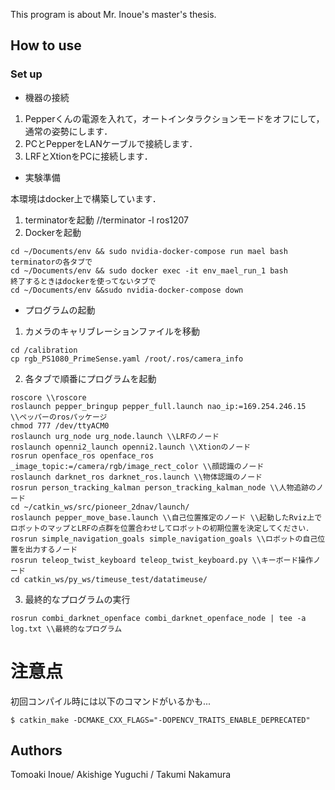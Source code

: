 This program is about Mr. Inoue's master's thesis.

## How to use

### Set up

* 機器の接続

1. Pepperくんの電源を入れて，オートインタラクションモードをオフにして，通常の姿勢にします．
1. PCとPepperをLANケーブルで接続します．
1. LRFとXtionをPCに接続します．

* 実験準備

本環境はdocker上で構築しています．

1. terminatorを起動 //terminator -l ros1207
1. Dockerを起動

```
cd ~/Documents/env && sudo nvidia-docker-compose run mael bash
terminatorの各タブで
cd ~/Documents/env && sudo docker exec -it env_mael_run_1 bash
終了するときはdockerを使ってないタブで
cd ~/Documents/env &&sudo nvidia-docker-compose down
```

* プログラムの起動

1. カメラのキャリブレーションファイルを移動

```
cd /calibration
cp rgb_PS1080_PrimeSense.yaml /root/.ros/camera_info
```

2. 各タブで順番にプログラムを起動

```
roscore	\\roscore
roslaunch pepper_bringup pepper_full.launch nao_ip:=169.254.246.15 \\ペッパーのrosパッケージ
chmod 777 /dev/ttyACM0
roslaunch urg_node urg_node.launch \\LRFのノード
roslaunch openni2_launch openni2.launch \\Xtionのノード
rosrun openface_ros openface_ros _image_topic:=/camera/rgb/image_rect_color \\顔認識のノード
roslaunch darknet_ros darknet_ros.launch \\物体認識のノード
rosrun person_tracking_kalman person_tracking_kalman_node \\人物追跡のノード
cd ~/catkin_ws/src/pioneer_2dnav/launch/
roslaunch pepper_move_base.launch \\自己位置推定のノード \\起動したRviz上でロボットのマップとLRFの点群を位置合わせしてロボットの初期位置を決定してください．
rosrun simple_navigation_goals simple_navigation_goals \\ロボットの自己位置を出力するノード
rosrun teleop_twist_keyboard teleop_twist_keyboard.py \\キーボード操作ノード
cd catkin_ws/py_ws/timeuse_test/datatimeuse/
```

3. 最終的なプログラムの実行

```
rosrun combi_darknet_openface combi_darknet_openface_node | tee -a log.txt \\最終的なプログラム
```

# 注意点

初回コンパイル時には以下のコマンドがいるかも...

```
$ catkin_make -DCMAKE_CXX_FLAGS="-DOPENCV_TRAITS_ENABLE_DEPRECATED"
```

## Authors
Tomoaki Inoue/ Akishige Yuguchi / Takumi Nakamura